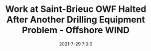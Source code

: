 ---
"title": "Work at Saint-Brieuc OWF Halted After Another Drilling Equipment Problem - Offshore WIND"
"date": "2021-7-29 7:0:0"
"feed_name": "GOOGLENEWS"
"feed_website": "https://news.google.com/search?q=drilling%2Bincident&hl=en-US&gl=US&ceid=US:en"
"feed_rss": "https://news.google.com/rss/search?q=drilling%2Bincident&hl=en-US&gl=US&ceid=US:en"
"link": "https://www.offshorewind.biz/2021/07/29/work-at-saint-brieuc-owf-halted-after-another-drilling-equipment-problem/"
"file": "_posts/2021-7-29-7-0-0_GOOGLENEWS_8041512a952017ddee8e162076bde70b115c19be.md"
"accident": "0"
"drilling": "0"
---